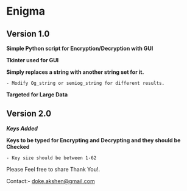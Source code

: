 # Enigma


## Version 1.0
**Simple Python script for Encryption/Decryption with GUI**

**Tkinter used for GUI**

**Simply replaces a string with another string set for it.**

	- Modify Og_string or semiog_string for different results.

**Targeted for Large Data**


## Version 2.0
**_Keys Added_**

**Keys to be typed for Encrypting and Decrypting and they should be Checked**

	- Key size should be between 1-62






Please Feel free to share Thank You!.

Contact:- doke.akshen@gmail.com
